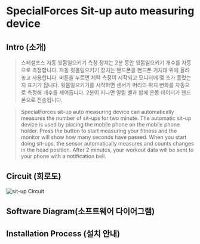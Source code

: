 # SpecialForces Sit-up auto measuring device

## Intro (소개)
>스페셜포스 자동 윗몸일으키기 측정 장치는 2분 동안 윗몸일으키기 개수를 자동으로 측정합니다. 자동 윗몸일으키기 장치는 핸드폰을 핸드폰 거치대 위에 올려놓고 사용합니다. 버튼을 누르면 체력 측정이 시작되고 모니터에 몇 초가 흘렀는지 표기가 됩니다. 윗몸일으키기를 시작하면 센서가 머리의 위치 변화를 자동으로 측정해 개수를 세어줍니다. 2분이 지나면 알림 벨과 함께 운동 데이터가 핸드폰으로 전송됩니다.

>SpecialForces sit-up auto measuring device can automatically measures the number of sit-ups for two minute. The automatic sit-up device is used by placing the mobile phone on the mobile phone holder. Press the button to start measuring your fitness and the monitor will show how many seconds have passed. When you start doing sit-ups, the sensor automatically measures and counts changes in the head position. After 2 minutes, your workout data will be sent to your phone with a notification bell.


## Circuit (회로도)
![sit-up Circuit](https://user-images.githubusercontent.com/26067127/97019823-bd918480-158b-11eb-9c9e-fa2931a9d1fa.png)
</br>

## Software Diagram(소프트웨어 다이어그램)

## Installation Process (설치 안내)
 
